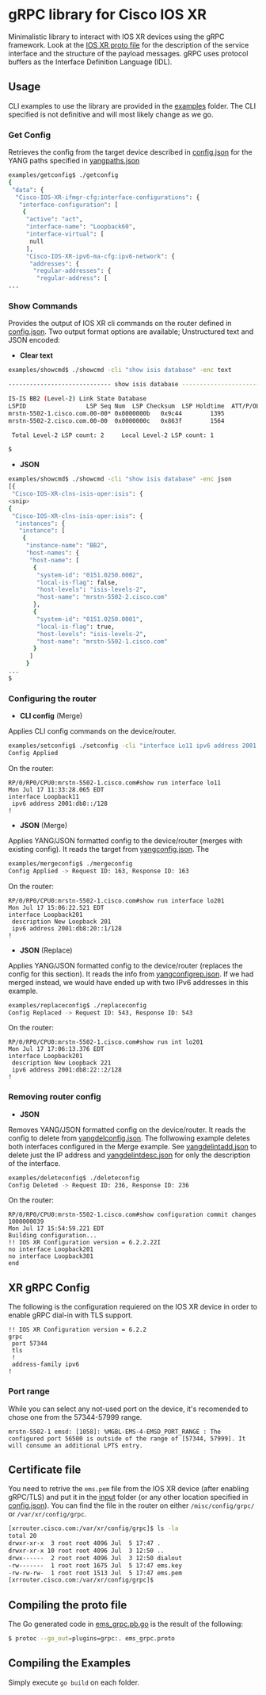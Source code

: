 # gRPC library for Cisco IOS XR

Minimalistic library to interact with IOS XR devices using the gRPC framework. Look at the [IOS XR proto file](proto/ems_grpc.proto) for the description of the service interface and the structure of the payload messages. gRPC uses protocol buffers as the Interface Definition Language (IDL).

## Usage

CLI examples to use the library are provided in the [examples](examples/) folder. The CLI specified is not definitive and will most likely change as we go.

### Get Config

Retrieves the config from the target device described in [config.json](examples/input/config.json) for the YANG paths specified in [yangpaths.json](examples/input/yangpaths.json)

```bash
examples/getconfig$ ./getconfig
{
 "data": {
  "Cisco-IOS-XR-ifmgr-cfg:interface-configurations": {
   "interface-configuration": [
    {
     "active": "act",
     "interface-name": "Loopback60",
     "interface-virtual": [
      null
     ],
     "Cisco-IOS-XR-ipv6-ma-cfg:ipv6-network": {
      "addresses": {
       "regular-addresses": {
        "regular-address": [
...
```

### Show Commands

Provides the output of IOS XR cli commands on the router defined in [config.json](examples/input/config.json). Two output format options are available; Unstructured text and JSON encoded:

- **Clear text**

```bash
examples/showcmd$ ./showcmd -cli "show isis database" -enc text

----------------------------- show isis database ------------------------------

IS-IS BB2 (Level-2) Link State Database
LSPID                 LSP Seq Num  LSP Checksum  LSP Holdtime  ATT/P/OL
mrstn-5502-1.cisco.com.00-00* 0x0000000b   0x9c44        1395            0/0/0
mrstn-5502-2.cisco.com.00-00  0x0000000c   0x863f        1564            0/0/0

 Total Level-2 LSP count: 2     Local Level-2 LSP count: 1

$
```

- **JSON**

```bash
examples/showcmd$ ./showcmd -cli "show isis database" -enc json
[{
 "Cisco-IOS-XR-clns-isis-oper:isis": {
<snip>
{
 "Cisco-IOS-XR-clns-isis-oper:isis": {
  "instances": {
   "instance": [
    {
     "instance-name": "BB2",
     "host-names": {
      "host-name": [
       {
        "system-id": "0151.0250.0002",
        "local-is-flag": false,
        "host-levels": "isis-levels-2",
        "host-name": "mrstn-5502-2.cisco.com"
       },
       {
        "system-id": "0151.0250.0001",
        "local-is-flag": true,
        "host-levels": "isis-levels-2",
        "host-name": "mrstn-5502-1.cisco.com"
       }
      ]
     }
...
$
```

### Configuring the router

- **CLI config** (Merge)

Applies CLI config commands on the device/router.

```bash
examples/setconfig$ ./setconfig -cli "interface Lo11 ipv6 address 2001:db8::/128"
Config Applied
```

On the router:

```
RP/0/RP0/CPU0:mrstn-5502-1.cisco.com#show run interface lo11
Mon Jul 17 11:33:28.065 EDT
interface Loopback11
 ipv6 address 2001:db8::/128
!
```

- **JSON** (Merge)

Applies YANG/JSON formatted config to the device/router (merges with existing config). It reads the target from [yangconfig.json](examples/input/yangconfig.json). The 

```bash
examples/mergeconfig$ ./mergeconfig 
Config Applied -> Request ID: 163, Response ID: 163
```

On the router:

```
RP/0/RP0/CPU0:mrstn-5502-1.cisco.com#show run interface lo201
Mon Jul 17 15:06:22.521 EDT
interface Loopback201
 description New Loopback 201
 ipv6 address 2001:db8:20::1/128
!
```

- **JSON** (Replace)

Applies YANG/JSON formatted config to the device/router (replaces the config for this section). It reads the info from [yangconfigrep.json](examples/input/yangconfigrep.json). If we had merged instead, we would have ended up with two IPv6 addresses in this example.

```bash
examples/replaceconfig$ ./replaceconfig 
Config Replaced -> Request ID: 543, Response ID: 543
```

On the router:

```
RP/0/RP0/CPU0:mrstn-5502-1.cisco.com#show run int lo201
Mon Jul 17 17:06:13.376 EDT
interface Loopback201
 description New Loopback 221
 ipv6 address 2001:db8:22::2/128
!
```

### Removing router config

- **JSON**

Removes YANG/JSON formatted config on the device/router. It reads the config to delete from [yangdelconfig.json](examples/input/yangdelconfig.json). The follwowing example deletes both interfaces configured in the Merge example. See [yangdelintadd.json](examples/input/yangdelintadd.json) to delete just the IP address and [yangdelintdesc.json](examples/input/yangdelintdesc.json) for only the description of the interface.

```bash
examples/deleteconfig$ ./deleteconfig 
Config Deleted -> Request ID: 236, Response ID: 236
```

On the router:

```
RP/0/RP0/CPU0:mrstn-5502-1.cisco.com#show configuration commit changes 1000000039
Mon Jul 17 15:54:59.221 EDT
Building configuration...
!! IOS XR Configuration version = 6.2.2.22I
no interface Loopback201
no interface Loopback301
end
```


## XR gRPC Config

The following is the configuration requiered on the IOS XR device in order to enable gRPC dial-in with TLS support.

```
!! IOS XR Configuration version = 6.2.2
grpc
 port 57344
 tls
 !
 address-family ipv6
!
```

### Port range

While you can select any not-used port on the device, it's recomended to chose one from the 57344-57999 range.

```
mrstn-5502-1 emsd: [1058]: %MGBL-EMS-4-EMSD_PORT_RANGE : The configured port 56500 is outside of the range of [57344, 57999]. It will consume an additional LPTS entry.
```

## Certificate file

You need to retrive the `ems.pem` file from the IOS XR device (after enabling gRPC/TLS) and put it in the [input](examples/input) folder (or any other location specified in [config.json](examples/input/config.json)). You can find the file in the router on either `/misc/config/grpc/` or `/var/xr/config/grpc`.

```bash
[xrrouter.cisco.com:/var/xr/config/grpc]$ ls -la
total 20
drwxr-xr-x  3 root root 4096 Jul  5 17:47 .
drwxr-xr-x 10 root root 4096 Jul  3 12:50 ..
drwx------  2 root root 4096 Jul  3 12:50 dialout
-rw-------  1 root root 1675 Jul  5 17:47 ems.key
-rw-rw-rw-  1 root root 1513 Jul  5 17:47 ems.pem
[xrrouter.cisco.com:/var/xr/config/grpc]$
```

## Compiling the proto file

The Go generated code in [ems_grpc.pb.go](proto/ems_grpc.pb.go) is the result of the following:

```bash
$ protoc --go_out=plugins=grpc:. ems_grpc.proto
```

## Compiling the Examples

Simply execute `go build` on each folder.
